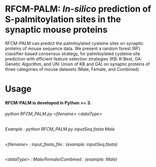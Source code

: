# RFCM-PALM: _In-silico_ prediction of S-palmitoylation sites in the synaptic mouse proteins  

RFCM-PALM  can predict the palmitoylated cysteine sites on synaptic proteins of mouse sequence data. We present a random forest (RF) classifier-based consensus strategy, for palmitoylated cysteine site prediction with efficient feature selection strategies (KB: K-Best, GA: Genetic Algorithm, and UN: Union of KB and GA) on synaptic proteins of three categories of mouse datasets (Male, Female, and Combined).

# Usage
####  RFCM-PALM is developed in Python >= 3.
######        python RFCM_PALM.py \<filename\> \<dataType\>
######        Example     : python RFCM_PALM.py inputSeq.fasta Male
######        \<filename\>  : input_fasta_file     : (example: inputSeq.fasta)
######        \<dataType\>  : Male/Female/Combined : (example: Male)
